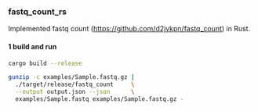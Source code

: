 ### fastq_count_rs

Implemented fastq count (https://github.com/d2jvkpn/fastq_count) in Rust.

#### 1 build and run
```bash
cargo build --release

gunzip -c examples/Sample.fastq.gz |
  ./target/release/fastq_count     \
  --output output.json --json      \
  examples/Sample.fastq examples/Sample.fastq.gz -
```
